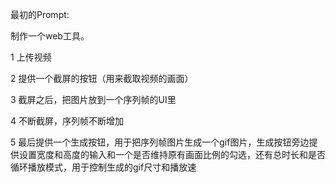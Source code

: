 最初的Prompt:

制作一个web工具。

1 上传视频

2 提供一个截屏的按钮（用来截取视频的画面）

3 截屏之后，把图片放到一个序列帧的UI里

4 不断截屏，序列帧不断增加

5 最后提供一个生成按钮，用于把序列帧图片生成一个gif图片，生成按钮旁边提供设置宽度和高度的输入和一个是否维持原有画面比例的勾选，还有总时长和是否循环播放模式，用于控制生成的gif尺寸和播放速
